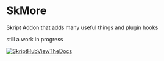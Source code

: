 # SkMore

Skript Addon that adds many useful things and plugin hooks

still a work in progress

[![SkriptHubViewTheDocs](http://skripthub.net/static/addon/ViewTheDocsButton.png)](http://skripthub.net/docs/?addon=SkMore)
